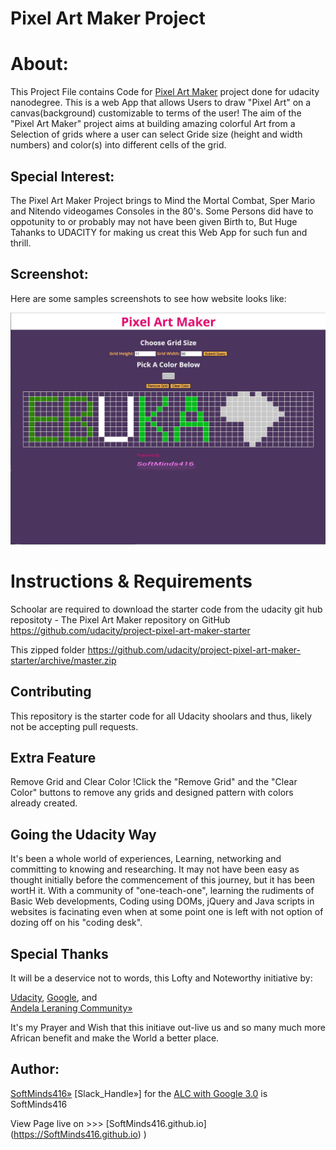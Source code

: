 # Pixel Art Maker Project


# About:
This Project File contains Code for [Pixel Art Maker](/) project done for udacity nanodegree.
This is a web App that allows Users to draw "Pixel Art" on a canvas(background) customizable to terms of the user! 
The aim of the "Pixel Art Maker" project aims at building amazing colorful Art from a Selection of grids where a user can select Gride size (height and width numbers) and color(s) into different cells of the grid.


## Special Interest:
The Pixel Art Maker Project brings to Mind the Mortal Combat, Sper Mario and Nitendo videogames Consoles in the 80's.
Some Persons did have to oppotunity to or probably may not have been given Birth to, But Huge Tahanks to UDACITY for making us creat this Web App for such fun and thrill.


## Screenshot:
Here are some samples screenshots to see how website looks like:

![myshot](https://raw.githubusercontent.com/SoftMinds416/Pixel-Art-Maker/master/Pixel_Art_Maker_Screenshoot.png)


# Instructions & Requirements
Schoolar are required to download the starter code from the udacity git hub repositoty - 
The Pixel Art Maker repository on GitHub
https://github.com/udacity/project-pixel-art-maker-starter

This zipped folder
https://github.com/udacity/project-pixel-art-maker-starter/archive/master.zip

## Contributing
This repository is the starter code for all Udacity shoolars and thus, likely not be accepting pull requests.   

## Extra Feature
Remove Grid and Clear Color
!Click the "Remove Grid" and the "Clear Color" buttons to remove any grids and designed pattern with colors already created.    

## Going the Udacity Way
It's been a whole world of experiences, Learning, networking and committing to knowing and researching. It may not have been easy as thought 
initially before the commencement of this journey, but it has been wortH it. With a community of "one-teach-one", learning the rudiments of Basic Web developments, 
Coding using DOMs, jQuery and Java scripts in websites is facinating even when at some point one is left with not option of dozing off on his "coding desk".

## Special Thanks
It will be a deservice not to words, this Lofty and Noteworthy initiative by:

[Udacity](www.udacity.com),
[Google](www.google.com), and  
[Andela Leraning Community»](https://andela.com)

It's my Prayer and Wish that this initiave out-live us and so many much more African benefit and make the World a better place.

## Author:
[SoftMinds416»](https://github.com/SoftMinds416)
[Slack_Handle»] for the [ALC with Google 3.0](alcwithgoogle3.slack.com) is SoftMinds416

View Page live on >>> [SoftMinds416.github.io] (https://SoftMinds416.github.io)
)
